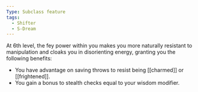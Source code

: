 ```yaml
---
Type: Subclass feature
tags:
  - Shifter
  - S-Dream
---
```

At 6th level, the fey power within you makes you more naturally resistant to manipulation and cloaks you in disorienting energy, granting you the following benefits:
- You have advantage on saving throws to resist being [[charmed]] or [[frightened]].
- You gain a bonus to stealth checks equal to your wisdom modifier.